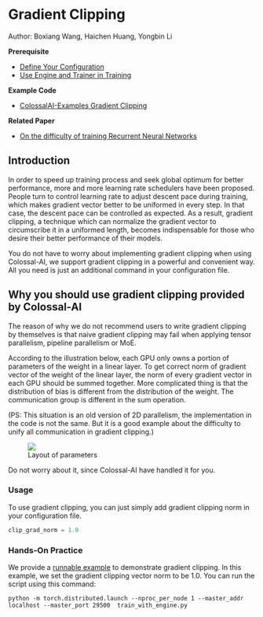 # Gradient Clipping

Author: Boxiang Wang, Haichen Huang, Yongbin Li

**Prerequisite**
- [Define Your Configuration](../basics/define_your_config.md)
- [Use Engine and Trainer in Training](../basics/engine_trainer.md)

**Example Code**
- [ColossalAI-Examples Gradient Clipping](https://github.com/hpcaitech/ColossalAI-Examples/tree/main/features/gradient_clipping)

**Related Paper**
- [On the difficulty of training Recurrent Neural Networks](https://arxiv.org/abs/1211.5063)

## Introduction

In order to speed up training process and seek global optimum for better performance, more and more learning
rate schedulers have been proposed. People turn to control learning rate to adjust descent pace during training,
which makes gradient vector better to be uniformed in every step. In that case, the descent pace can be
controlled as expected. As a result, gradient clipping, a technique which can normalize the gradient vector
to circumscribe it in a uniformed length, becomes indispensable for those who desire their better
performance of their models.

You do not have to worry about implementing gradient clipping when using Colossal-AI, we support gradient
clipping in a powerful and convenient way. All you need is just an additional command in your configuration
file.

## Why you should use gradient clipping provided by Colossal-AI

The reason of why we do not recommend users to write gradient clipping by themselves is that naive gradient clipping
may fail when applying tensor parallelism, pipeline parallelism or MoE. 

According to the illustration below, each GPU only owns a portion of parameters of the weight in a linear layer. 
To get correct norm of gradient vector of the weight of the linear layer, the norm of every gradient vector in each GPU 
should be summed together. 
More complicated thing is that the distribution of bias is different from the distribution of the weight. 
The communication group is different in the sum operation. 

(PS: This situation is an old version of 2D parallelism, the implementation in the code is not the same. 
But it is a good example about the difficulty to unify all communication in gradient clipping.)

<figure style={{textAlign: "center"}}>
<img src="https://s2.loli.net/2022/01/28/KXiJPHt3Dum82cA.png"/>
<figcaption>Layout of parameters</figcaption>
</figure>

Do not worry about it, since Colossal-AI have handled it for you.

### Usage
To use gradient clipping, you can just simply add gradient clipping norm in your configuration file.
```python
clip_grad_norm = 1.0
```

### Hands-On Practice

We provide a [runnable example](https://github.com/hpcaitech/ColossalAI-Examples/tree/main/features/gradient_clipping)
to demonstrate gradient clipping. In this example, we set the gradient clipping vector norm to be 1.0. You can run the script using this command:

```shell
python -m torch.distributed.launch --nproc_per_node 1 --master_addr localhost --master_port 29500  train_with_engine.py
```
